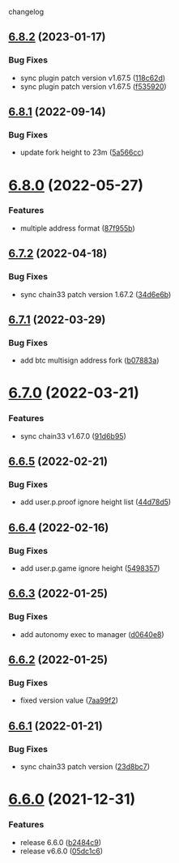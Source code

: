 changelog

<a name="6.8.2"></a>
## [6.8.2](https://github.com/bityuan/bityuan/compare/v6.8.1...v6.8.2) (2023-01-17)


### Bug Fixes

* sync plugin patch version v1.67.5 ([118c62d](https://github.com/bityuan/bityuan/commit/118c62d))
* sync plugin patch version v1.67.5 ([f535920](https://github.com/bityuan/bityuan/commit/f535920))

<a name="6.8.1"></a>
## [6.8.1](https://github.com/bityuan/bityuan/compare/v6.8.0...v6.8.1) (2022-09-14)


### Bug Fixes

* update fork height to 23m ([5a566cc](https://github.com/bityuan/bityuan/commit/5a566cc))

<a name="6.8.0"></a>
# [6.8.0](https://github.com/bityuan/bityuan/compare/v6.7.2...v6.8.0) (2022-05-27)


### Features

* multiple address format ([87f955b](https://github.com/bityuan/bityuan/commit/87f955b))

<a name="6.7.2"></a>
## [6.7.2](https://github.com/bityuan/bityuan/compare/v6.7.1...v6.7.2) (2022-04-18)


### Bug Fixes

* sync chain33 patch version 1.67.2 ([34d6e6b](https://github.com/bityuan/bityuan/commit/34d6e6b))

<a name="6.7.1"></a>
## [6.7.1](https://github.com/bityuan/bityuan/compare/v6.7.0...v6.7.1) (2022-03-29)


### Bug Fixes

* add btc multisign address fork ([b07883a](https://github.com/bityuan/bityuan/commit/b07883a))

<a name="6.7.0"></a>
# [6.7.0](https://github.com/bityuan/bityuan/compare/v6.6.5...v6.7.0) (2022-03-21)


### Features

* sync chain33 v1.67.0 ([91d6b95](https://github.com/bityuan/bityuan/commit/91d6b95))

<a name="6.6.5"></a>
## [6.6.5](https://github.com/bityuan/bityuan/compare/v6.6.4...v6.6.5) (2022-02-21)


### Bug Fixes

* add user.p.proof ignore height list ([44d78d5](https://github.com/bityuan/bityuan/commit/44d78d5))

<a name="6.6.4"></a>
## [6.6.4](https://github.com/bityuan/bityuan/compare/v6.6.3...v6.6.4) (2022-02-16)


### Bug Fixes

* add user.p.game ignore height ([5498357](https://github.com/bityuan/bityuan/commit/5498357))

<a name="6.6.3"></a>
## [6.6.3](https://github.com/bityuan/bityuan/compare/v6.6.2...v6.6.3) (2022-01-25)


### Bug Fixes

* add autonomy exec to manager ([d0640e8](https://github.com/bityuan/bityuan/commit/d0640e8))

<a name="6.6.2"></a>
## [6.6.2](https://github.com/bityuan/bityuan/compare/v6.6.1...v6.6.2) (2022-01-25)


### Bug Fixes

* fixed version value ([7aa99f2](https://github.com/bityuan/bityuan/commit/7aa99f2))

<a name="6.6.1"></a>
## [6.6.1](https://github.com/bityuan/bityuan/compare/v6.6.0...v6.6.1) (2022-01-21)


### Bug Fixes

* sync chain33 patch version ([23d8bc7](https://github.com/bityuan/bityuan/commit/23d8bc7))

<a name="6.6.0"></a>
# [6.6.0](https://github.com/bityuan/bityuan/compare/v6.5.2...v6.6.0) (2021-12-31)


### Features

* release 6.6.0 ([b2484c9](https://github.com/bityuan/bityuan/commit/b2484c9))
* release v6.6.0 ([05dc1c6](https://github.com/bityuan/bityuan/commit/05dc1c6))
